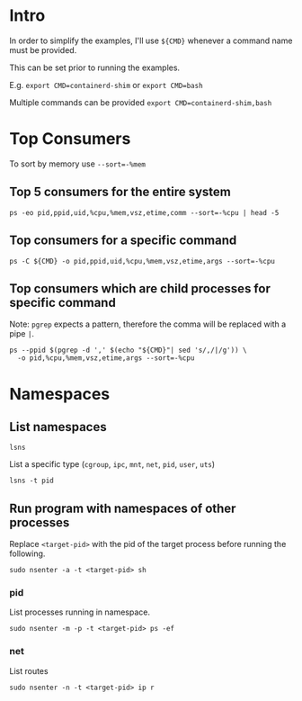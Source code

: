 # Intro
In order to simplify the examples, I'll use `${CMD}` whenever a command name must be provided.

This can be set prior to running the examples.

E.g. `export CMD=containerd-shim` or `export CMD=bash`

Multiple commands can be provided `export CMD=containerd-shim,bash`

# Top Consumers
To sort by memory use `--sort=-%mem`

## Top 5 consumers for the entire system
```
ps -eo pid,ppid,uid,%cpu,%mem,vsz,etime,comm --sort=-%cpu | head -5
```

## Top consumers for a specific command
```
ps -C ${CMD} -o pid,ppid,uid,%cpu,%mem,vsz,etime,args --sort=-%cpu
```

## Top consumers which are child processes for specific command
Note: `pgrep` expects a pattern, therefore the comma will be replaced with a pipe `|`.

```
ps --ppid $(pgrep -d ',' $(echo "${CMD}"| sed 's/,/|/g')) \
  -o pid,%cpu,%mem,vsz,etime,args --sort=-%cpu
```

# Namespaces
## List namespaces
```
lsns
```
List a specific type (`cgroup`, `ipc`, `mnt`, `net`, `pid`, `user`, `uts`)
```
lsns -t pid
```
## Run program with namespaces of other processes
Replace `<target-pid>` with the pid of the target process before running the following.
```
sudo nsenter -a -t <target-pid> sh
```

### pid
List processes running in namespace.
```
sudo nsenter -m -p -t <target-pid> ps -ef
```

### net
List routes
```
sudo nsenter -n -t <target-pid> ip r
```